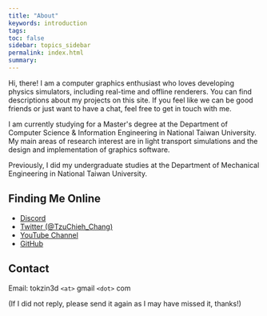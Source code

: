```yaml
---
title: "About"
keywords: introduction
tags: 
toc: false
sidebar: topics_sidebar
permalink: index.html
summary: 
---
```


Hi, there! I am a computer graphics enthusiast who loves developing physics simulators, including real-time and offline renderers. You can find descriptions about my projects on this site. If you feel like we can be good friends or just want to have a chat, feel free to get in touch with me.

I am currently studying for a Master's degree at the Department of Computer Science & Information Engineering in National Taiwan University. My main areas of research interest are in light transport simulations and the design and implementation of graphics software.

Previously, I did my undergraduate studies at the Department of Mechanical Engineering in National Taiwan University.

## Finding Me Online

* [Discord](https://discord.gg/tqkdSDt)
* [Twitter (@TzuChieh_Chang)](https://twitter.com/TzuChieh_Chang)
* [YouTube Channel](https://www.youtube.com/channel/UCKdlogjqjuFsuv06wajp-2g)
* [GitHub](https://github.com/TzuChieh)

## Contact

Email: tokzin3d `<at>` gmail `<dot>` com

(If I did not reply, please send it again as I may have missed it, thanks!)
